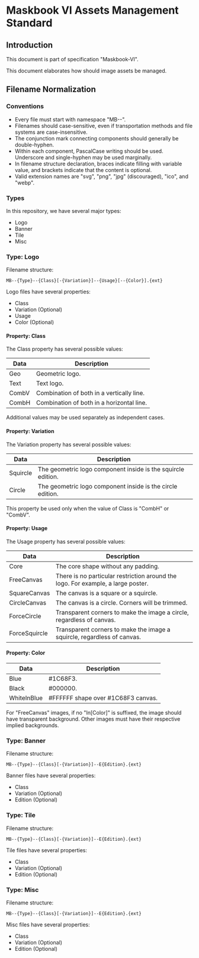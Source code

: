 # Maskbook VI Assets Management Standard

## Introduction

This document is part of specification "Maskbook-VI".

This document elaborates how should image assets be managed.

## Filename Normalization

### Conventions

- Every file must start with namespace "MB--".
- Filenames should case-sensitive, even if transportation methods and file systems are case-insensitive.
- The conjunction mark connecting components should generally be double-hyphen.
- Within each component, PascalCase writing should be used. Underscore and single-hyphen may be used marginally.
- In filename structure declaration, braces indicate filling with variable value, and brackets indicate that the content is optional.
- Valid extension names are "svg", "png", "jpg" (discouraged), "ico", and "webp".

### Types

In this repository, we have several major types:

- Logo
- Banner
- Tile
- Misc

### Type: Logo

Filename structure:

```
MB--{Type}--{Class}[-{Variation}]--{Usage}[--{Color}].{ext}
```

Logo files have several properties:

- Class
- Variation (Optional)
- Usage
- Color (Optional)

#### Property: Class

The Class property has several possible values:

Data    | Description
------- | -----------
Geo     | Geometric logo.
Text    | Text logo.
CombV   | Combination of both in a vertically line.
CombH   | Combination of both in a horizontal line.

Additional values may be used separately as independent cases.

#### Property: Variation

The Variation property has several possible values:

Data        | Description
----------- | -----------
Squircle    | The geometric logo component inside is the squircle edition.
Circle      | The geometric logo component inside is the circle edition.

This property be used only when the value of Class is "CombH" or "CombV".

#### Property: Usage

The Usage property has several possible values:

Data            | Description
--------------- | -----------
Core            | The core shape without any padding.
FreeCanvas      | There is no particular restriction around the logo. For example, a large poster.
SquareCanvas    | The canvas is a square or a squircle.
CircleCanvas    | The canvas is a circle. Corners will be trimmed.
ForceCircle     | Transparent corners to make the image a circle, regardless of canvas.
ForceSquircle   | Transparent corners to make the image a squircle, regardless of canvas.

#### Property: Color

Data            | Description
--------------- | -----------
Blue            | #1C68F3.
Black           | #000000.
WhiteInBlue     | #FFFFFF shape over #1C68F3 canvas.

For "FreeCanvas" images, if no "In[Color]" is suffixed, the image should have transparent background. Other images must have their respective implied backgrounds.

### Type: Banner

Filename structure:

```
MB--{Type}--{Class}[-{Variation}]--E{Edition}.{ext}
```

Banner files have several properties:

- Class
- Variation (Optional)
- Edition (Optional)

### Type: Tile

Filename structure:

```
MB--{Type}--{Class}[-{Variation}]--E{Edition}.{ext}
```

Tile files have several properties:

- Class
- Variation (Optional)
- Edition (Optional)

### Type: Misc

Filename structure:

```
MB--{Type}--{Class}[-{Variation}]--E{Edition}.{ext}
```

Misc files have several properties:

- Class
- Variation (Optional)
- Edition (Optional)
